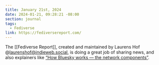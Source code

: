 ```yaml
---
title: January 21st, 2024
date: 2024-01-21, 09:28:21 -08:00
section: journal
tags:
  - Fediverse
link: https://fediversereport.com/
---
```

The [[Fediverse Report]], created and maintained by Laurens Hof @laurenshof@indieweb.social, is doing a great job of sharing news, and also explainers like [“How Bluesky works — the network components”](https://fediversereport.com/how-bluesky-works-the-network-components/).